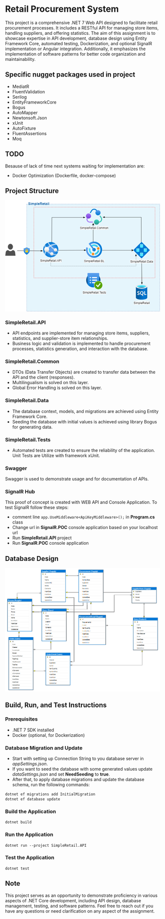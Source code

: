 # Retail Procurement System

This project is a comprehensive .NET 7 Web API designed to facilitate retail procurement processes. 
It includes a RESTful API for managing store items, handling suppliers, and offering statistics. 
The aim of this assignment is to showcase expertise in API development, database design using Entity Framework Core, automated testing, Dockerization, and optional SignalR implementation or Angular integration. 
Additionally, it emphasizes the implementation of software patterns for better code organization and maintainability.

## Specific nugget packages used in project
- MediatR
- FluentValidation
- Serilog
- EntityFrameworkCore
- Bogus
- AutoMapper
- Newtonsoft.Json
- xUnit
- AutoFixture
- FluentAssertions
- Moq

## TODO
Besause of lack of time next systems waiting for implementation are:
- Docker Optimization (Dockerfile, docker-compose)

## Project Structure

![image info](./images/SimpleRetail_ProjectStructure.png)

### SimpleRetail.API
- API endpoints are implemented for managing store items, suppliers, statistics, and supplier-store item relationships.
- Business logic and validation is implemented to handle procurement processes, statistics generation, and interaction with the database.

### SimpleRetail.Common
- DTOs (Data Transfer Objects) are created to transfer data between the API and the client (responses).
- Multilingualism is solved on this layer.
- Global Error Handling is solved on this layer.

### SimpleRetail.Data
- The database context, models, and migrations are achieved using Entity Framework Core.
- Seeding the database with initial values is achieved using library Bogus for generating data.

### SimpleRetail.Tests
- Automated tests are created to ensure the reliability of the application. Unit Tests are Utilize with framework xUnit.

### Swagger
Swagger is used to demonstrate usage and for documentation of APIs.

### SignalR Hub
This proof of concept is created with WEB API and Console Application.
To test SignalR follow these steps:
- comment line `app.UseMiddleware<ApiKeyMiddleware>();` in **Program.cs** class
- Change url in **SignalR.POC** console application based on your localhost url
- Run **SimpleRetail.API** project
- Run **SignalR.POC** console application


## Database Design

![image info](./images/SimpleRetail_ER_diagram.png)


## Build, Run, and Test Instructions

### Prerequisites
- .NET 7 SDK installed
- Docker (optional, for Dockerization)

### Database Migration and Update
- Start with setting up Connection String to you database server in <em>appSettings.json</em>.
- If you want to seed the database with some generated values update <em>dataSettings.json</em> and set **NeedSeeding** to **true**.
- After that, to apply database migrations and update the database schema, run the following commands:
```
dotnet ef migrations add InitialMigration
dotnet ef database update
```

### Build the Application
```
dotnet build
```

### Run the Application
```
dotnet run --project SimpleRetail.API
```

### Test the Application
```
dotnet test
```


## Note
This project serves as an opportunity to demonstrate proficiency in various aspects of .NET Core development, including API design, database management, testing, and software patterns.
Feel free to reach out if you have any questions or need clarification on any aspect of the assignment.